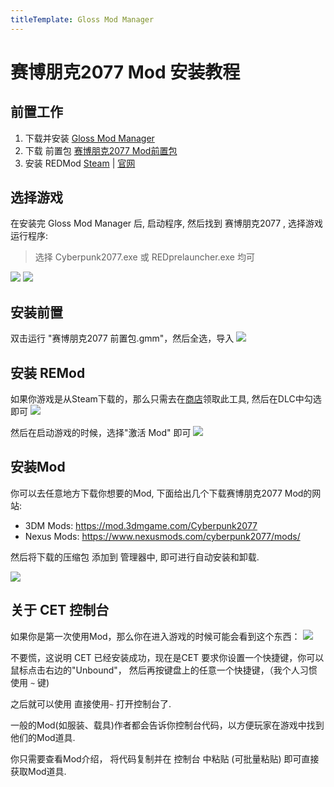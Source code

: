 ```yaml
---
titleTemplate: Gloss Mod Manager
---
```


# 赛博朋克2077 Mod 安装教程

## 前置工作

1. 下载并安装 [Gloss Mod Manager](https://mod.3dmgame.com/mod/197445)
2. 下载 前置包 [赛博朋克2077 Mod前置包](https://cloud.aoe.top/s/KrRfO)
3. 安装 REDMod [Steam](https://store.steampowered.com/app/2060310/Cyberpunk_2077_REDmod/) | [官网](https://www.cyberpunk.net/zh-cn/modding-support)

## 选择游戏

在安装完 Gloss Mod Manager 后, 启动程序, 然后找到 赛博朋克2077 , 选择游戏运行程序:
> 选择 Cyberpunk2077.exe 或 REDprelauncher.exe 均可

![](https://mod.3dmgame.com/static/upload/mod/202401/MOD65a09c8e243fa.png@webp)
![](https://mod.3dmgame.com/static/upload/mod/202401/MOD65a09c8e243fa.png@webp)

## 安装前置

双击运行 "赛博朋克2077 前置包.gmm"，然后全选，导入
![](https://mod.3dmgame.com/static/upload/mod/202401/MOD65a09d10c1300.png@webp)


## 安装 REMod

如果你游戏是从Steam下载的，那么只需去在[商店](https://store.steampowered.com/app/2060310/Cyberpunk_2077_REDmod/)领取此工具, 然后在DLC中勾选即可
![](https://mod.3dmgame.com/static/upload/mod/202401/MOD65a09e011479b.png@webp)

然后在启动游戏的时候，选择"激活 Mod" 即可
![](https://mod.3dmgame.com/static/upload/mod/202401/MOD65a09f7c6e4d1.png@webp)


## 安装Mod

你可以去任意地方下载你想要的Mod, 下面给出几个下载赛博朋克2077 Mod的网站:

- 3DM Mods: https://mod.3dmgame.com/Cyberpunk2077
- Nexus Mods: https://www.nexusmods.com/cyberpunk2077/mods/

然后将下载的压缩包 添加到 管理器中, 即可进行自动安装和卸载.

![](https://mod.3dmgame.com/static/upload/mod/202401/MOD65a09da072f7e.png@webp)


## 关于 CET 控制台

如果你是第一次使用Mod，那么你在进入游戏的时候可能会看到这个东西：
![](https://mod.3dmgame.com/static/upload/mod/202401/MOD65a0a0d09cf4e.png@webp)

不要慌，这说明 CET 已经安装成功，现在是CET 要求你设置一个快捷键，你可以鼠标点击右边的"Unbound"， 然后再按键盘上的任意一个快捷键，（我个人习惯使用 `~`  键)

之后就可以使用 直接使用`~` 打开控制台了. 

一般的Mod(如服装、载具)作者都会告诉你控制台代码，以方便玩家在游戏中找到他们的Mod道具. 

你只需要查看Mod介绍， 将代码复制并在 控制台 中粘贴 (可批量粘贴) 即可直接获取Mod道具. 


